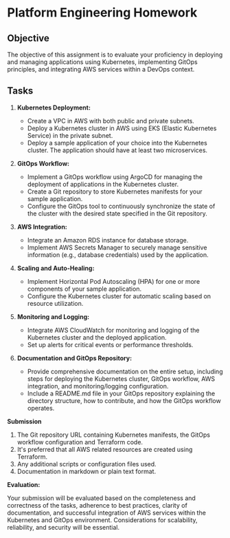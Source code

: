 # **Platform Engineering Homework**

## **Objective**
The objective of this assignment is to evaluate your proficiency in deploying and managing applications using Kubernetes, implementing GitOps principles, and integrating AWS services within a DevOps context.

## **Tasks**

1. **Kubernetes Deployment:**

    * Create a VPC in AWS with both public and private subnets.
    * Deploy a Kubernetes cluster in AWS using EKS (Elastic Kubernetes Service) in the private subnet.
    * Deploy a sample application of your choice into the Kubernetes cluster. The application should have at least two microservices.

2. **GitOps Workflow:**

    * Implement a GitOps workflow using ArgoCD for managing the deployment of applications in the Kubernetes cluster.
    * Create a Git repository to store Kubernetes manifests for your sample application.
    * Configure the GitOps tool to continuously synchronize the state of the cluster with the desired state specified in the Git repository.

3. **AWS Integration:**

    * Integrate an Amazon RDS instance for database storage.
    * Implement AWS Secrets Manager to securely manage sensitive information (e.g., database credentials) used by the application.

4. **Scaling and Auto-Healing:**

    * Implement Horizontal Pod Autoscaling (HPA) for one or more components of your sample application.
    * Configure the Kubernetes cluster for automatic scaling based on resource utilization.

5. **Monitoring and Logging:**

    * Integrate AWS CloudWatch for monitoring and logging of the Kubernetes cluster and the deployed application.
    * Set up alerts for critical events or performance thresholds.

6. **Documentation and GitOps Repository:**

    * Provide comprehensive documentation on the entire setup, including steps for deploying the Kubernetes cluster, GitOps workflow, AWS integration, and monitoring/logging configuration.
    * Include a README.md file in your GitOps repository explaining the directory structure, how to contribute, and how the GitOps workflow operates.

**Submission**

1. The Git repository URL containing Kubernetes manifests, the GitOps workflow configuration and Terraform code.
2. It's preferred that all AWS related resources are created using Terraform. 
3. Any additional scripts or configuration files used.
4. Documentation in markdown or plain text format.

**Evaluation:**

Your submission will be evaluated based on the completeness and correctness of the tasks, adherence to best practices, clarity of documentation, and successful integration of AWS services within the Kubernetes and GitOps environment. Considerations for scalability, reliability, and security will be essential.
